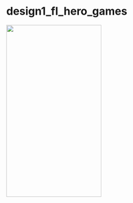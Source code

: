 # design1_fl_hero_games

 
<img src="https://github.com/fahricandurucan/design1_fl_hero_games/assets/119004635/e397390e-6f98-4ade-9a2c-33192b16b508" width="250" height="450">
